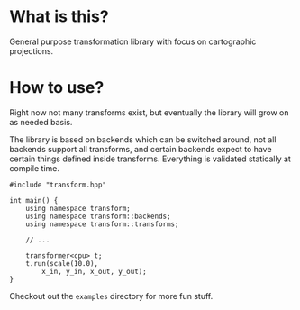 What is this?
=========

General purpose transformation library with focus on cartographic projections.

How to use?
===

Right now not many transforms exist, but eventually the library will grow on as needed basis.

The library is based on backends which can be switched around, not all backends support all transforms, and certain backends expect to have certain things defined inside transforms.  Everything is validated statically at compile time.

    #include "transform.hpp"
    
    int main() {
		using namespace transform;
		using namespace transform::backends;
		using namespace transform::transforms;

		// ...
        
        transformer<cpu> t;
        t.run(scale(10.0),
            x_in, y_in, x_out, y_out);
    }
    
Checkout out the `examples` directory for more fun stuff.

